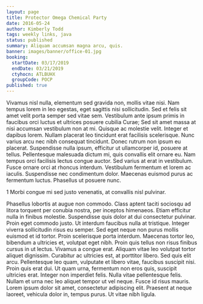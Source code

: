 ```yaml
---
layout: page
title: Protector Omega Chemical Party
date: 2016-05-24
author: Kimberly Todd
tags: weekly links, java
status: published
summary: Aliquam accumsan magna arcu, quis.
banner: images/banner/office-01.jpg
booking:
  startDate: 03/17/2019
  endDate: 03/21/2019
  ctyhocn: ATLBUHX
  groupCode: POCP
published: true
---
```

Vivamus nisl nulla, elementum sed gravida non, mollis vitae nisi. Nam tempus lorem in leo egestas, eget sagittis nisi sollicitudin. Sed et felis sit amet velit porta semper sed vitae sem. Vestibulum ante ipsum primis in faucibus orci luctus et ultrices posuere cubilia Curae; Sed sit amet massa at nisi accumsan vestibulum non at mi. Quisque ac molestie velit. Integer et dapibus lorem. Nullam placerat leo tincidunt erat facilisis scelerisque. Nunc varius arcu nec nibh consequat tincidunt. Donec rutrum non ipsum eu placerat.
Suspendisse nulla ipsum, efficitur ut ullamcorper id, posuere at tellus. Pellentesque malesuada dictum mi, quis convallis elit ornare eu. Nam tempus orci facilisis lectus congue auctor. Sed varius at erat in vestibulum. Fusce ornare orci at rhoncus interdum. Vestibulum fermentum et lorem ac iaculis. Suspendisse nec condimentum dolor. Maecenas euismod purus ac fermentum luctus. Phasellus ut posuere nunc.

1 Morbi congue mi sed justo venenatis, at convallis nisl pulvinar.

Phasellus lobortis at augue non commodo. Class aptent taciti sociosqu ad litora torquent per conubia nostra, per inceptos himenaeos. Etiam efficitur nulla in finibus molestie. Suspendisse quis dolor at dui consectetur pulvinar. Proin eget commodo justo. Ut interdum faucibus nulla at tristique. Integer viverra sollicitudin risus eu semper. Sed eget neque non purus mollis euismod et id tortor. Proin scelerisque porta interdum. Maecenas tortor leo, bibendum a ultricies et, volutpat eget nibh. Proin quis tellus non risus finibus cursus in ut lectus. Vivamus a congue erat. Aliquam vitae leo volutpat tortor aliquet dignissim. Curabitur ac ultricies est, at porttitor libero. Sed quis elit arcu. Pellentesque leo quam, vulputate et libero vitae, faucibus suscipit nisi.
Proin quis erat dui. Ut quam urna, fermentum non eros quis, suscipit ultricies erat. Integer non imperdiet felis. Nulla vitae pellentesque felis. Nullam et urna nec leo aliquet tempor ut vel neque. Fusce id risus mauris. Lorem ipsum dolor sit amet, consectetur adipiscing elit. Praesent at neque laoreet, vehicula dolor in, tempus purus. Ut vitae nibh ligula.
